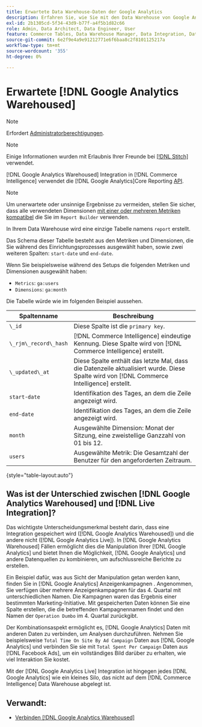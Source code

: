```yaml
---
title: Erwartete Data Warehouse-Daten der Google Analytics
description: Erfahren Sie, wie Sie mit den Data Warehouse von Google Analytics interagieren können.
exl-id: 2b1305cd-5f34-43d9-b77f-a4f5b1d82c66
role: Admin, Data Architect, Data Engineer, User
feature: Commerce Tables, Data Warehouse Manager, Data Integration, Data Import/Export
source-git-commit: 6e2f9e4a9e91212771e6f6baa8c2f8101125217a
workflow-type: tm+mt
source-wordcount: '355'
ht-degree: 0%

---
```


# Erwartete [!DNL Google Analytics Warehoused]

>[!NOTE]
>
>Erfordert [Administratorberechtigungen](../../../administrator/user-management/user-management.md).

>[!NOTE]
>
>Einige Informationen wurden mit Erlaubnis Ihrer Freunde bei [[!DNL Stitch]](https://www.stitchdata.com/docs/integrations/saas/google-analytics) verwendet.

[!DNL Google Analytics Warehoused] Integration in [!DNL Commerce Intelligence] verwendet die [!DNL Google Analytics]Core Reporting [API](https://developers.google.com/analytics/devguides/reporting/core/v3/).

>[!NOTE]
>
>Um unerwartete oder unsinnige Ergebnisse zu vermeiden, stellen Sie sicher, dass alle verwendeten Dimensionen [mit einer oder mehreren Metriken kompatibel](https://ga-dev-tools.google/dimensions-metrics-explorer/) die Sie im `Report Builder` verwenden.

In Ihrem Data Warehouse wird eine einzige Tabelle namens `report` erstellt.

Das Schema dieser Tabelle besteht aus den Metriken und Dimensionen, die Sie während des Einrichtungsprozesses ausgewählt haben, sowie zwei weiteren Spalten: `start-date` und `end-date`.

Wenn Sie beispielsweise während des Setups die folgenden Metriken und Dimensionen ausgewählt haben:

* `Metrics`: `ga:users`
* `Dimensions`: `ga:month`

Die Tabelle würde wie im folgenden Beispiel aussehen.

| **Spaltenname** | **Beschreibung** |
|-----|-----|
| `\_id` | Diese Spalte ist die `primary key`. |
| `\_rjm\_record\_hash` | [!DNL Commerce Intelligence] eindeutige Kennung. Diese Spalte wird von [!DNL Commerce Intelligence] erstellt. |
| `\_updated\_at` | Diese Spalte enthält das letzte Mal, dass die Datenzeile aktualisiert wurde. Diese Spalte wird von [!DNL Commerce Intelligence] erstellt. |
| `start-date` | Identifikation des Tages, an dem die Zeile angezeigt wird. |
| `end-date` | Identifikation des Tages, an dem die Zeile angezeigt wird. |
| `month` | Ausgewählte Dimension: Monat der Sitzung, eine zweistellige Ganzzahl von 01 bis 12. |
| `users` | Ausgewählte Metrik: Die Gesamtzahl der Benutzer für den angeforderten Zeitraum. |

{style="table-layout:auto"}

## Was ist der Unterschied zwischen [!DNL Google Analytics Warehoused] und [!DNL Live Integration]?

Das wichtigste Unterscheidungsmerkmal besteht darin, dass eine Integration gespeichert wird ([!DNL Google Analytics Warehoused]) und die andere nicht ([!DNL Google Analytics Live]). In [!DNL Google Analytics Warehoused] Fällen ermöglicht dies die Manipulation Ihrer [!DNL Google Analytics] und bietet Ihnen die Möglichkeit, [!DNL Google Analytics] und andere Datenquellen zu kombinieren, um aufschlussreiche Berichte zu erstellen.

Ein Beispiel dafür, was aus Sicht der Manipulation getan werden kann, finden Sie in [!DNL Google Analytics] Anzeigenkampagnen . Angenommen, Sie verfügen über mehrere Anzeigenkampagnen für das 4. Quartal mit unterschiedlichen Namen. Die Kampagnen waren das Ergebnis einer bestimmten Marketing-Initiative. Mit gespeicherten Daten können Sie eine Spalte erstellen, die die betreffenden Kampagnennamen findet und den Namen der `Operation Dumbo` im 4. Quartal zurückgibt.

Der Kombinationsaspekt ermöglicht es, [!DNL Google Analytics] Daten mit anderen Daten zu verbinden, um Analysen durchzuführen. Nehmen Sie beispielsweise `Total Time On Site By Ad Campaign` Daten aus [!DNL Google Analytics] und verbinden Sie sie mit `Total Spent Per Campaign` Daten aus [!DNL Facebook Ads], um ein vollständiges Bild darüber zu erhalten, wie viel Interaktion Sie kostet.

Mit der [!DNL Google Analytics Live] Integration ist hingegen jedes [!DNL Google Analytics] wie ein kleines Silo, das nicht auf dem [!DNL Commerce Intelligence] Data Warehouse abgelegt ist.

## Verwandt:

* [Verbinden [!DNL Google Analytics Warehoused]](../integrations/google-analytics-warehoused.md)
